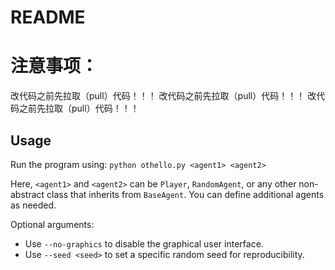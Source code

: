 # README

# 注意事项：

改代码之前先拉取（pull）代码！！！
改代码之前先拉取（pull）代码！！！
改代码之前先拉取（pull）代码！！！

## Usage

Run the program using:
`python othello.py <agent1> <agent2>`

Here, `<agent1>` and `<agent2>` can be `Player`, `RandomAgent`, or any other non-abstract class that inherits from `BaseAgent`. You can define additional agents as needed.

Optional arguments:

- Use `--no-graphics` to disable the graphical user interface.
- Use `--seed <seed>` to set a specific random seed for reproducibility.



